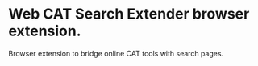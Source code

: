 # Web CAT Search Extender browser extension.

Browser extension to bridge online CAT tools with search pages.

